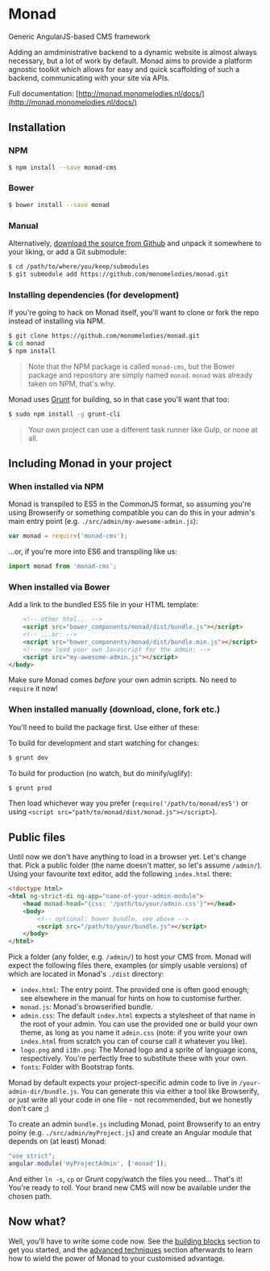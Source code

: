 # Monad

Generic AngularJS-based CMS framework

Adding an amdministrative backend to a dynamic website is almost always
necessary, but a lot of work by default. Monad aims to provide a platform
agnostic toolkit which allows for easy and quick scaffolding of such a
backend, communicating with your site via APIs.

Full documentation: [http://monad.monomelodies.nl/docs/](http://monad.monomelodies.nl/docs/)

## Installation

### NPM
```bash
$ npm install --save monad-cms
```

### Bower
```bash
$ bower install --save monad
```

### Manual
Alternatively, [download the source from Github](https://github.com/monomelodies/monad/)
and unpack it somewhere to your liking, or add a Git submodule:

```bash
$ cd /path/to/where/you/keep/submodules
$ git submodule add https://github.com/monomelodies/monad.git
```

### Installing dependencies (for development)
If you're going to hack on Monad itself, you'll want to clone or fork the repo
instead of installing via NPM.

```bash
$ git clone https://github.com/monomelodies/monad.git
& cd monad
$ npm install
```

> Note that the NPM package is called `monad-cms`, but the Bower package and
> repository are simply named `monad`. `monad` was already taken on NPM, that's
> why.

Monad uses [Grunt](http://gruntjs.com/) for building, so in that case you'll
want that too:

```bash
$ sudo npm install -g grunt-cli
```

> Your own project can use a different task runner like Gulp, or none at all.

## Including Monad in your project

### When installed via NPM
Monad is transpiled to ES5 in the CommonJS format, so assuming you're using
Browserify or something compatible you can do this in your admin's main entry
point (e.g. `./src/admin/my-awesome-admin.js`):

```js
var monad = require('monad-cms');
```

...or, if you're more into ES6 and transpiling like us:

```js
import monad from 'monad-cms';
```

### When installed via Bower
Add a link to the bundled ES5 file in your HTML template:

```html
    <!-- other html... -->
    <script src="bower_components/monad/dist/bundle.js"></script>
    <!-- ...or: -->
    <script src="bower_components/monad/dist/bundle.min.js"></script>
    <!-- now load your own Javascript for the admin: -->
    <script src="my-awesome-admin.js"></script>
</body>
```

Make sure Monad comes _before_ your own admin scripts. No need to `require` it
now!

### When installed manually (download, clone, fork etc.)
You'll need to build the package first. Use either of these:

To build for development and start watching for changes:
```sh
$ grunt dev
```

To build for production (no watch, but do minify/uglify):
```sh
$ grunt prod
```

Then load whichever way you prefer (`require('/path/to/monad/es5')` or using
`<script src="path/to/monad/dist/monad.js"></script>`).

## Public files
Until now we don't have anything to load in a browser yet. Let's change that.
Pick a public folder (the name doesn't matter, so let's assume `/admin/`).
Using your favourite text editor, add the following `index.html` there:

```html
<!doctype html>
<html ng-strict-di ng-app="name-of-your-admin-module">
    <head monad-head="{css: '/path/to/your/admin.css'}"></head>
    <body>
        <!-- optional: bower bundle, see above -->
        <script src="/path/to/your/bundle.js"></script>
    </body>
</html>
```

Pick a folder (any folder, e.g. `/admin/`) to host your CMS from. Monad will
expect the following files there, examples (or simply usable versions) of which
are located in Monad's `./dist` directory:

- `index.html`: The entry point. The provided one is often good enough; see
  elsewhere in the manual for hints on how to customise further.
- `monad.js`: Monad's browserified bundle.
- `admin.css`: The default `index.html` expects a stylesheet of that name in the
  root of your admin. You can use the provided one or build your own theme, as
  long as you name it `admin.css` (note: if you write your own `index.html` from
  scratch you can of course call it whatever you like).
- `logo.png` and `i18n.png`: The Monad logo and a sprite of language icons,
  respectively. You're perfectly free to substitute these with your own.
- `fonts`: Folder with Bootstrap fonts.

Monad by default expects your project-specific admin code to live in
`/your-admin-dir/bundle.js`. You can generate this via either a tool like
Browserify, or just write all your code in one file - not recommended, but we
honestly don't care ;)

To create an admin `bundle.js` including Monad, point Browserify to an entry
poiny (e.g. `./src/admin/myProject.js`) and create an Angular module that
depends on (at least) Monad:

```javascript
"use strict";
angular.module('myProjectAdmin', ['monad']);
```

And either `ln -s`, `cp` or Grunt copy/watch the files you need... That's it!
You're ready to roll. Your brand new CMS will now be available under the chosen
path.

## Now what?
Well, you'll have to write some code now. See the [building
blocks](blocks/index.md) section to get you started, and the [advanced
techniques](advanced/home.md) section afterwards to learn how to wield the
power of Monad to your customised advantage.

